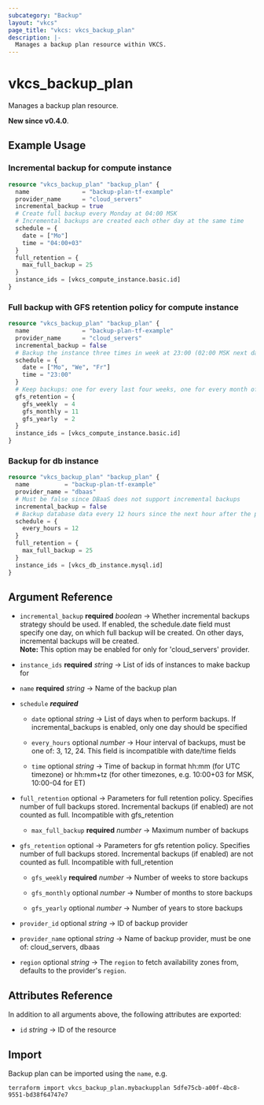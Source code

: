 ```yaml
---
subcategory: "Backup"
layout: "vkcs"
page_title: "vkcs: vkcs_backup_plan"
description: |-
  Manages a backup plan resource within VKCS.
---
```


# vkcs_backup_plan

Manages a backup plan resource.

**New since v0.4.0**.

## Example Usage
### Incremental backup for compute instance
```terraform
resource "vkcs_backup_plan" "backup_plan" {
  name               = "backup-plan-tf-example"
  provider_name      = "cloud_servers"
  incremental_backup = true
  # Create full backup every Monday at 04:00 MSK
  # Incremental backups are created each other day at the same time
  schedule = {
    date = ["Mo"]
    time = "04:00+03"
  }
  full_retention = {
    max_full_backup = 25
  }
  instance_ids = [vkcs_compute_instance.basic.id]
}
```

### Full backup with GFS retention policy for compute instance
```terraform
resource "vkcs_backup_plan" "backup_plan" {
  name               = "backup-plan-tf-example"
  provider_name      = "cloud_servers"
  incremental_backup = false
  # Backup the instance three times in week at 23:00 (02:00 MSK next day)
  schedule = {
    date = ["Mo", "We", "Fr"]
    time = "23:00"
  }
  # Keep backups: one for every last four weeks, one for every month of the last year, one for last two years
  gfs_retention = {
    gfs_weekly  = 4
    gfs_monthly = 11
    gfs_yearly  = 2
  }
  instance_ids = [vkcs_compute_instance.basic.id]
}
```

### Backup for db instance
```terraform
resource "vkcs_backup_plan" "backup_plan" {
  name          = "backup-plan-tf-example"
  provider_name = "dbaas"
  # Must be false since DBaaS does not support incremental backups
  incremental_backup = false
  # Backup database data every 12 hours since the next hour after the plan creation
  schedule = {
    every_hours = 12
  }
  full_retention = {
    max_full_backup = 25
  }
  instance_ids = [vkcs_db_instance.mysql.id]
}
```

## Argument Reference
- `incremental_backup` **required** *boolean* &rarr;  Whether incremental backups strategy should be used. If enabled, the schedule.date field must specify one day, on which full backup will be created. On other days, incremental backups will be created. <br>**Note:** This option may be enabled for only for 'cloud_servers' provider.

- `instance_ids` **required** *string* &rarr;  List of ids of instances to make backup for

- `name` **required** *string* &rarr;  Name of the backup plan

- `schedule` ***required***
  - `date` optional *string* &rarr;  List of days when to perform backups. If incremental_backups is enabled, only one day should be specified

  - `every_hours` optional *number* &rarr;  Hour interval of backups, must be one of: 3, 12, 24. This field is incompatible with date/time fields

  - `time` optional *string* &rarr;  Time of backup in format hh:mm (for UTC timezone) or hh:mm+tz (for other timezones, e.g. 10:00+03 for MSK, 10:00-04 for ET)


- `full_retention` optional &rarr;  Parameters for full retention policy. Specifies number of full backups stored. Incremental backups (if enabled) are not counted as full. Incompatible with gfs_retention
  - `max_full_backup` **required** *number* &rarr;  Maximum number of backups


- `gfs_retention` optional &rarr;  Parameters for gfs retention policy. Specifies number of full backups stored. Incremental backups (if enabled) are not counted as full. Incompatible with full_retention
  - `gfs_weekly` **required** *number* &rarr;  Number of weeks to store backups

  - `gfs_monthly` optional *number* &rarr;  Number of months to store backups

  - `gfs_yearly` optional *number* &rarr;  Number of years to store backups


- `provider_id` optional *string* &rarr;  ID of backup provider

- `provider_name` optional *string* &rarr;  Name of backup provider, must be one of: cloud_servers, dbaas

- `region` optional *string* &rarr;  The `region` to fetch availability zones from, defaults to the provider's `region`.


## Attributes Reference
In addition to all arguments above, the following attributes are exported:
- `id` *string* &rarr;  ID of the resource



## Import

Backup plan can be imported using the `name`, e.g.
```shell
terraform import vkcs_backup_plan.mybackupplan 5dfe75cb-a00f-4bc8-9551-bd38f64747e7
```
